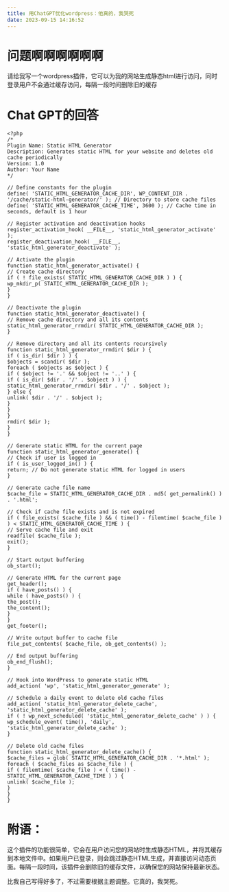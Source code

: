 ```yaml
---
title: 用ChatGPT优化wordpress：他真的，我哭死
date: 2023-09-15 14:16:52
---
```

<!-- wp:heading {"level":1} -->
<h1 class="wp-block-heading"><strong>问题啊啊啊啊啊啊</strong></h1>
<!-- /wp:heading -->

<!-- wp:paragraph -->
<p>请给我写一个wordpress插件，它可以为我的网站生成静态html进行访问，同时登录用户不会通过缓存访问，每隔一段时间删除旧的缓存</p>
<!-- /wp:paragraph -->

<!-- wp:heading {"level":1} -->
<h1 class="wp-block-heading"><strong>Chat GPT的回答</strong></h1>
<!-- /wp:heading -->

<!-- wp:code -->
<pre class="wp-block-code"><code>&lt;?php
/*
Plugin Name: Static HTML Generator
Description: Generates static HTML for your website and deletes old cache periodically
Version: 1.0
Author: Your Name
*/

// Define constants for the plugin
define( 'STATIC_HTML_GENERATOR_CACHE_DIR', WP_CONTENT_DIR . '/cache/static-html-generator/' ); // Directory to store cache files
define( 'STATIC_HTML_GENERATOR_CACHE_TIME', 3600 ); // Cache time in seconds, default is 1 hour

// Register activation and deactivation hooks
register_activation_hook( __FILE__, 'static_html_generator_activate' );
register_deactivation_hook( __FILE__, 'static_html_generator_deactivate' );

// Activate the plugin
function static_html_generator_activate() {
// Create cache directory
if ( ! file_exists( STATIC_HTML_GENERATOR_CACHE_DIR ) ) {
wp_mkdir_p( STATIC_HTML_GENERATOR_CACHE_DIR );
}
}

// Deactivate the plugin
function static_html_generator_deactivate() {
// Remove cache directory and all its contents
static_html_generator_rrmdir( STATIC_HTML_GENERATOR_CACHE_DIR );
}

// Remove directory and all its contents recursively
function static_html_generator_rrmdir( $dir ) {
if ( is_dir( $dir ) ) {
$objects = scandir( $dir );
foreach ( $objects as $object ) {
if ( $object != '.' &amp;&amp; $object != '..' ) {
if ( is_dir( $dir . '/' . $object ) ) {
static_html_generator_rrmdir( $dir . '/' . $object );
} else {
unlink( $dir . '/' . $object );
}
}
}
rmdir( $dir );
}
}

// Generate static HTML for the current page
function static_html_generator_generate() {
// Check if user is logged in
if ( is_user_logged_in() ) {
return; // Do not generate static HTML for logged in users
}

// Generate cache file name
$cache_file = STATIC_HTML_GENERATOR_CACHE_DIR . md5( get_permalink() ) . '.html';

// Check if cache file exists and is not expired
if ( file_exists( $cache_file ) &amp;&amp; ( time() - filemtime( $cache_file ) ) &lt; STATIC_HTML_GENERATOR_CACHE_TIME ) {
// Serve cache file and exit
readfile( $cache_file );
exit();
}

// Start output buffering
ob_start();

// Generate HTML for the current page
get_header();
if ( have_posts() ) {
while ( have_posts() ) {
the_post();
the_content();
}
}
get_footer();

// Write output buffer to cache file
file_put_contents( $cache_file, ob_get_contents() );

// End output buffering
ob_end_flush();
}

// Hook into WordPress to generate static HTML
add_action( 'wp', 'static_html_generator_generate' );

// Schedule a daily event to delete old cache files
add_action( 'static_html_generator_delete_cache', 'static_html_generator_delete_cache' );
if ( ! wp_next_scheduled( 'static_html_generator_delete_cache' ) ) {
wp_schedule_event( time(), 'daily', 'static_html_generator_delete_cache' );
}

// Delete old cache files
function static_html_generator_delete_cache() {
$cache_files = glob( STATIC_HTML_GENERATOR_CACHE_DIR . '*.html' );
foreach ( $cache_files as $cache_file ) {
if ( filemtime( $cache_file ) &lt; ( time() - STATIC_HTML_GENERATOR_CACHE_TIME ) ) {
unlink( $cache_file );
}
}
}</code></pre>
<!-- /wp:code -->

<!-- wp:heading {"level":1} -->
<h1 class="wp-block-heading">附语：</h1>
<!-- /wp:heading -->

<!-- wp:paragraph -->
<p>这个插件的功能很简单，它会在用户访问您的网站时生成静态HTML，并将其缓存到本地文件中。如果用户已登录，则会跳过静态HTML生成，并直接访问动态页面。每隔一段时间，该插件会删除旧的缓存文件，以确保您的网站保持最新状态。</p>
<!-- /wp:paragraph -->

<!-- wp:paragraph -->
<p>比我自己写得好多了，不过需要根据主题调整。它真的，我哭死。</p>
<!-- /wp:paragraph -->
